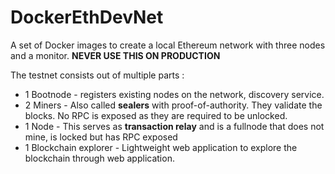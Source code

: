 # DockerEthDevNet
A set of Docker images to create a local Ethereum network with three nodes and a monitor.
**NEVER USE THIS ON PRODUCTION**

The testnet consists out of multiple parts :
* 1 Bootnode - registers existing nodes on the network, discovery service.
* 2 Miners - Also called **sealers** with proof-of-authority. They validate the blocks. No RPC is exposed as they are required to be unlocked.
* 1 Node - This serves as **transaction relay** and is a fullnode that does not mine, is locked but has RPC exposed
* 1 Blockchain explorer - Lightweight web application to explore the blockchain through web application. 
